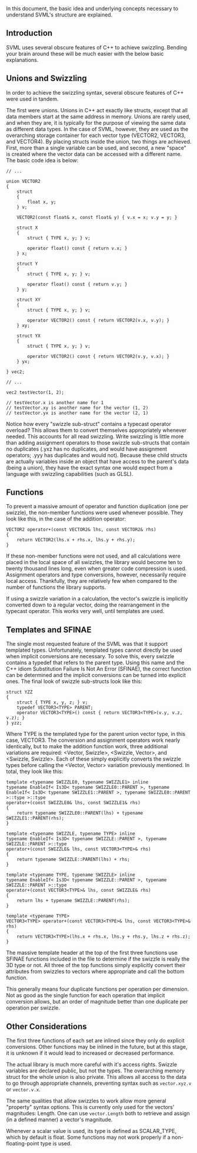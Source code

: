 In this document, the basic idea and underlying concepts necessary to understand SVML's structure are explained.

## Introduction

SVML uses several obscure features of C++ to achieve swizzling. Bending your brain around these will be much easier with the below basic explanations.

## Unions and Swizzling
In order to achieve the swizzling syntax, several obscure features of C++ were used in tandem.

The first were unions. Unions in C++ act exactly like structs, except that all data members start at the same address in memory. Unions are rarely used, and when they are, it is typically for the purpose of viewing the same data as different data types. In the case of SVML, however, they are used as the overarching storage container for each vector type (VECTOR2, VECTOR3, and VECTOR4). By placing structs inside the union, two things are achieved. First, more than a single variable can be used, and second, a new "space" is created where the vector data can be accessed with a different name. The basic code idea is below:

```
// ...

union VECTOR2
{
    struct
    {
        float x, y;
    } v;
    
    VECTOR2(const float& x, const float& y) { v.x = x; v.y = y; }
    
    struct X
    {
        struct { TYPE x, y; } v;
        
        operator float() const { return v.x; }
    } x;
    
    struct Y
    {
        struct { TYPE x, y; } v;
        
        operator float() const { return v.y; }
    } y;
    
    struct XY
    {
        struct { TYPE x, y; } v;
        
        operator VECTOR2() const { return VECTOR2(v.x, v.y); }
    } xy;
    
    struct YX
    {
        struct { TYPE x, y; } v;
        
        operator VECTOR2() const { return VECTOR2(v.y, v.x); }
    } yx;

} vec2;

// ...

vec2 testVector(1, 2);

// testVector.x is another name for 1
// testVector.xy is another name for the vector (1, 2)
// testVector.yx is another name for the vector (2, 1)
```

Notice how every "swizzle sub-struct" contains a typecast operator overload? This allows them to convert themselves appropriately whenever needed. This accounts for all read swizzling. Write swizzling is little more than adding assignment operators to those swizzle sub-structs that contain no duplicates (.yxz has no duplicates, and would have assignment operators; .yyy has duplicates and would not). Because these child structs are actually variables inside an object that have access to the parent's data (being a union), they have the exact syntax one would expect from a language with swizzling capabilities (such as GLSL).

## Functions
To prevent a massive amount of operator and function duplication (one per swizzle), the non-member functions were used whenever possible. They look like this, in the case of the addition operator:

```
VECTOR2 operator+(const VECTOR2& lhs, const VECTOR2& rhs)
{
    return VECTOR2(lhs.x + rhs.x, lhs.y + rhs.y);
}
```

If these non-member functions were not used, and all calculations were placed in the local space of all swizzles, the library would become ten to twenty thousand lines long, even when greater code compression is used. Assignment operators and type conversions, however, necessarily require local access. Thankfully, they are relatively few when compared to the number of functions the library supports.

If using a swizzle variation in a calculation, the vector's swizzle is implicitly converted down to a regular vector, doing the rearrangement in the typecast operator. This works very well, until templates are used.

## Templates and SFINAE
The single most requested feature of the SVML was that it support templated types. Unfortunately, templated types cannot directly be used when implicit conversions are necessary. To solve this, every swizzle contains a typedef that refers to the parent type. Using this name and the C++ idiom Substitution Failure Is Not An Error (SFINAE), the correct function can be determined and the implicit conversions can be turned into explicit ones. The final look of swizzle sub-structs look like this:

```
struct YZZ
{
    struct { TYPE x, y, z; } v;
    typedef VECTOR3<TYPE> PARENT;
    operator VECTOR3<TYPE>() const { return VECTOR3<TYPE>(v.y, v.z, v.z); }
} yzz;
```

Where TYPE is the templated type for the parent union vector type, in this case, VECTOR3. The conversion and assignment operators work nearly identically, but to make the addition function work, three additional variations are required: <Vector, Swizzle>, <Swizzle, Vector>, and <Swizzle, Swizzle>. Each of these simply explicitly converts the swizzle types before calling the <Vector, Vector> variation previously mentioned. In total, they look like this:

```
template <typename SWIZZLE0, typename SWIZZLE1> inline
typename EnableIf< Is3D< typename SWIZZLE0::PARENT >, typename EnableIf< Is3D< typename SWIZZLE1::PARENT >, typename SWIZZLE0::PARENT >::type >::type
operator+(const SWIZZLE0& lhs, const SWIZZLE1& rhs)
{
    return typename SWIZZLE0::PARENT(lhs) + typename SWIZZLE1::PARENT(rhs);
}

template <typename SWIZZLE, typename TYPE> inline
typename EnableIf< Is3D< typename SWIZZLE::PARENT >, typename SWIZZLE::PARENT >::type
operator+(const SWIZZLE& lhs, const VECTOR3<TYPE>& rhs)
{
    return typename SWIZZLE::PARENT(lhs) + rhs;
}

template <typename TYPE, typename SWIZZLE> inline
typename EnableIf< Is3D< typename SWIZZLE::PARENT >, typename SWIZZLE::PARENT >::type
operator+(const VECTOR3<TYPE>& lhs, const SWIZZLE& rhs)
{
    return lhs + typename SWIZZLE::PARENT(rhs);
}

template <typename TYPE>
VECTOR3<TYPE> operator+(const VECTOR3<TYPE>& lhs, const VECTOR3<TYPE>& rhs)
{
    return VECTOR3<TYPE>(lhs.x + rhs.x, lhs.y + rhs.y, lhs.z + rhs.z);
}
```

The massive template header at the top of the first three functions use SFINAE functions included in the file to determine if the swizzle is really the 3D type or not. All three of the top functions simply explicitly convert their attributes from swizzles to vectors where appropriate and call the bottom function.

This generally means four duplicate functions per operation per dimension. Not as good as the single function for each operation that implicit conversion allows, but an order of magnitude better than one duplicate per operation per swizzle.

## Other Considerations
The first three functions of each set are inlined since they only do explicit conversions. Other functions may be inlined in the future, but at this stage, it is unknown if it would lead to increased or decreased performance.

The actual library is much more careful with it's access rights. Swizzle variables are declared public, but not the types. The overarching memory struct for the whole union is also private. This allows all access to the data to go through appropriate channels, preventing syntax such as `vector.xyz.v` or `vector.v.x`.

The same qualities that allow swizzles to work allow more general "property" syntax options. This is currently only used for the vectors' magnitudes: Length. One can use `vector.Length` both to retrieve and assign (in a defined manner) a vector's magnitude.

Whenever a scalar value is used, its type is defined as SCALAR_TYPE, which by default is float. Some functions may not work properly if a non-floating-point type is used.